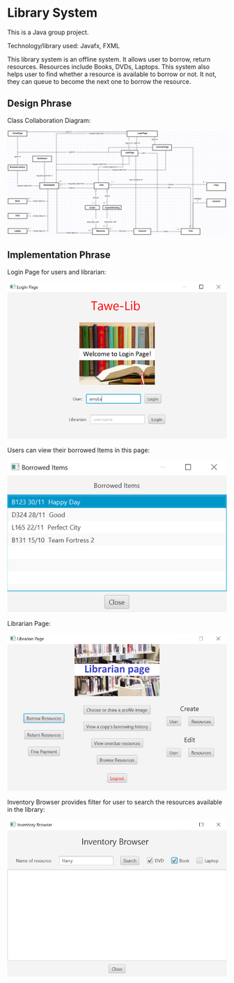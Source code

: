 # Library System
This is a Java group project.

Technology/library used: Javafx, FXML 

This library system is an offline system. It allows user to borrow, return resources. Resources include Books, DVDs, Laptops.
This system also helps user to find whether a resource is available to borrow or not. It not, they can queue to become the next one to borrow the resource.

## Design Phrase
Class Collaboration Diagram:

![Alt Text](ClassCollaborationDiagram.png)


## Implementation Phrase
Login Page for users and librarian:

![Alt Text](LoginPage.png)


Users can view their borrowed Items in this page:

![Alt Text](BorrowedItems.png)


Librarian Page:

![Alt Text](LibrarianPage.png)


Inventory Browser provides filter for user to search the resources available in the library:

![Alt Text](InventoryBrowser.png)

